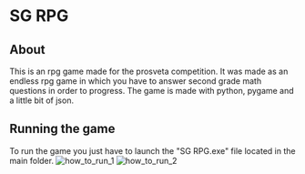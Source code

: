 # SG RPG

## About

This is an rpg game made for the prosveta competition. It was made as an endless rpg game in which you have to answer second grade math questions in order to progress. The game is made with python, pygame and a little bit of json.

## Running the game

To run the game you just have to launch the "SG RPG.exe" file located in the main folder.
![how_to_run_1](https://i.imgur.com/e1whkgD.png)
![how_to_run_2](https://i.imgur.com/ffQTdGc.png)
